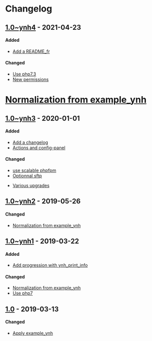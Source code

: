 Changelog
=========

## [1.0~ynh4](https://github.com/YunoHost-Apps/my_webapp_ynh/pull/60) - 2021-04-23

#### Added
* [Add a README_fr](https://github.com/YunoHost-Apps/my_webapp_ynh/pull/60/commits/c84b7d4e97f00e2c7de10d949891cf660f1d8459)

#### Changed
* [Use php7.3](https://github.com/YunoHost-Apps/my_webapp_ynh/pull/60/commits/b324c78780110e8eae05da47f8f151c1d50bf3c7)
* [New permissions](https://github.com/YunoHost-Apps/my_webapp_ynh/pull/60/commits/a5cc8741477a0f37ffd1b84e08bb3dec8af34a46)
# [Normalization from example_ynh](https://github.com/YunoHost-Apps/my_webapp_ynh/pull/60/commits/a5cc8741477a0f37ffd1b84e08bb3dec8af34a46)

## [1.0~ynh3](https://github.com/YunoHost-Apps/my_webapp_ynh/pull/42) - 2020-01-01

#### Added
* [Add a changelog](https://github.com/YunoHost-Apps/my_webapp_ynh/pull/42/commits/60710bb18e1a4b7a3614e55d23e059af91969ea4)
* [Actions and config-panel](https://github.com/YunoHost-Apps/my_webapp_ynh/pull/42/commits/56e40ac3a10e89a106418695268dec271a04ebb2)

#### Changed
* [use scalable phpfpm](https://github.com/YunoHost-Apps/my_webapp_ynh/pull/42/commits/6e33fd4c24f9f83bc1378b05aba20d7da3dcb406)
* [Optionnal sftp](https://github.com/YunoHost-Apps/my_webapp_ynh/pull/42/commits/f2e31fa4924c9985233e574c2c2f318eb3579996)
- [Various upgrades](https://github.com/YunoHost-Apps/my_webapp_ynh/pull/42/commits/5ee2886daa40de744139bfee1390703ba958bd30)

## [1.0~ynh2](https://github.com/YunoHost-Apps/my_webapp_ynh/pull/39) - 2019-05-26

#### Changed
- [Normalization from example_ynh](https://github.com/YunoHost-Apps/my_webapp_ynh/pull/39/commits/cccc014552bf85fc682d1fc59e1b9c67ad8ec6f8)


## [1.0~ynh1](https://github.com/YunoHost-Apps/my_webapp_ynh/pull/34) - 2019-03-22

#### Added
- [Add progression with ynh_print_info](https://github.com/YunoHost-Apps/my_webapp_ynh/pull/34/commits/8c2f9fa5c7a6ab90ebbbee4eb4b82ed2be6ee292)

#### Changed
- [Normalization from example_ynh](https://github.com/YunoHost-Apps/my_webapp_ynh/pull/34/commits/034e5fc83c8515d2a7781548600ab82b44c8611b)
- [Use php7](https://github.com/YunoHost-Apps/my_webapp_ynh/pull/34/commits/0f0bef3b8ca06d8f36f3de90c3502c529a6bc280)


## [1.0](https://github.com/YunoHost-Apps/my_webapp_ynh/pull/31) - 2019-03-13

#### Changed
- [Apply example_ynh](https://github.com/YunoHost-Apps/my_webapp_ynh/pull/31)
